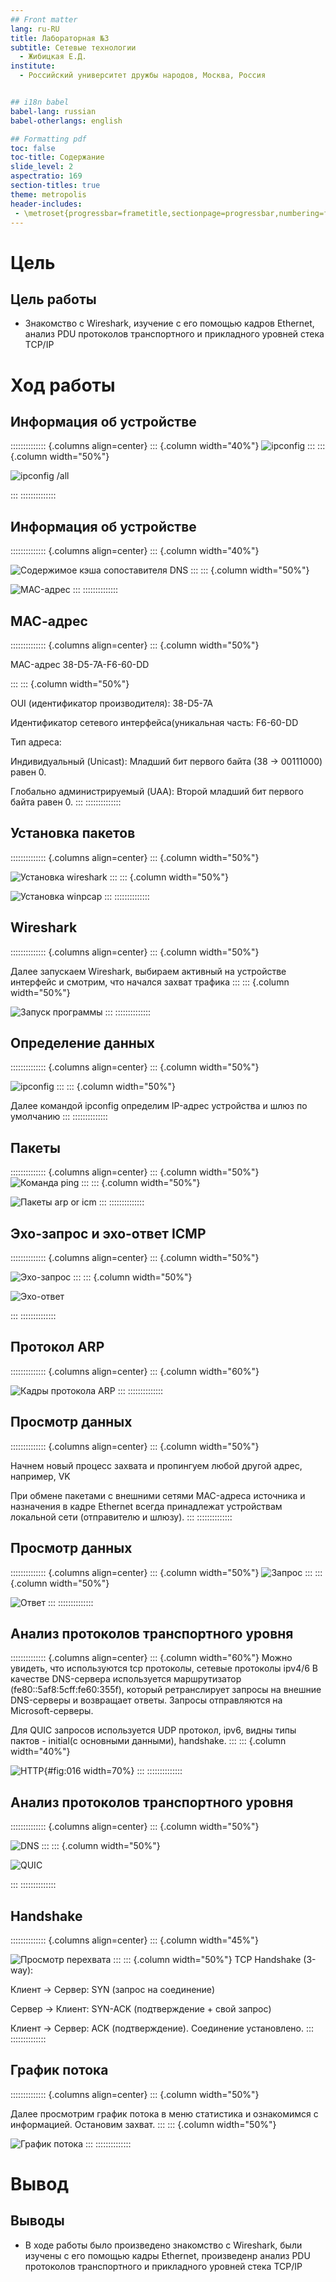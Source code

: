 ```yaml
---
## Front matter
lang: ru-RU
title: Лабораторная №3
subtitle: Сетевые технологии
  - Жибицкая Е.Д.
institute:
  - Российский университет дружбы народов, Москва, Россия


## i18n babel
babel-lang: russian
babel-otherlangs: english

## Formatting pdf
toc: false
toc-title: Содержание
slide_level: 2
aspectratio: 169
section-titles: true
theme: metropolis
header-includes:
 - \metroset{progressbar=frametitle,sectionpage=progressbar,numbering=fraction}
---
```




# Цель

## Цель работы

- Знакомство с Wireshark, изучение с его помощью кадров Ethernet, анализ PDU протоколов транспортного и прикладного уровней стека TCP/IP


# Ход работы 


## Информация об устройстве
:::::::::::::: {.columns align=center}
::: {.column width="40%"}
![ipconfig](image/1.jpg)
:::
::: {.column width="50%"}

![ipconfig /all](image/2.jpg)

:::
::::::::::::::

## Информация об устройстве
:::::::::::::: {.columns align=center}
::: {.column width="40%"}

![Содержимое кэша сопоставителя DNS](image/3.jpg)
:::
::: {.column width="50%"}

![MAC-адрес](image/4.jpg)
:::
::::::::::::::

## МАС-адрес
:::::::::::::: {.columns align=center}
::: {.column width="50%"}

 MAC-адрес 38-D5-7A-F6-60-DD

:::
::: {.column width="50%"}

OUI (идентификатор производителя): 38-D5-7A

Идентификатор сетевого интерфейса(уникальная часть: F6-60-DD

Тип адреса:

Индивидуальный (Unicast): Младший бит первого байта (38 -> 00111000) равен 0.

Глобально администрируемый (UAA): Второй младший бит первого байта равен 0.
:::
::::::::::::::

##  Установка пакетов
:::::::::::::: {.columns align=center}
::: {.column width="50%"}

![Установка wireshark](image/5.jpg)
:::
::: {.column width="50%"}

![Установка winpcap](image/6.jpg)
:::
::::::::::::::


## Wireshark
:::::::::::::: {.columns align=center}
::: {.column width="50%"}

Далее запускаем Wireshark,  выбираем активный на устройстве интерфейс и смотрим, что начался захват трафика
:::
::: {.column width="50%"}

![Запуск программы](image/7.jpg)
:::
::::::::::::::


## Определение данных
:::::::::::::: {.columns align=center}
::: {.column width="50%"}

![ipconfig](image/8.jpg)
:::
::: {.column width="50%"}

Далее командой  ipconfig определим IP-адрес
устройства и шлюз по умолчанию
:::
::::::::::::::

## Пакеты
:::::::::::::: {.columns align=center}
::: {.column width="50%"}
![Команда ping](image/9.jpg)
:::
::: {.column width="50%"}

![Пакеты arp or icm ](image/10.jpg)
:::
::::::::::::::

## Эхо-запрос и эхо-ответ ICMP 
:::::::::::::: {.columns align=center}
::: {.column width="50%"}

![Эхо-запрос ](image/11.jpg)
:::
::: {.column width="50%"}

![Эхо-ответ ](image/12.jpg)

:::
::::::::::::::

## Протокол ARP
:::::::::::::: {.columns align=center}
::: {.column width="60%"}


![Кадры протокола ARP](image/13.jpg)
:::
::::::::::::::

## Просмотр данных
:::::::::::::: {.columns align=center}
::: {.column width="50%"}

Начнем новый процесс захвата и пропингуем любой другой адрес, например, VK

При обмене пакетами с внешними сетями  MAC-адреса источника и назначения в кадре Ethernet всегда принадлежат устройствам локальной сети (отправителю и шлюзу).
:::
::::::::::::::

## Просмотр данных
:::::::::::::: {.columns align=center}
::: {.column width="50%"}
![Запрос](image/14.jpg)
:::
::: {.column width="50%"}

![Ответ](image/15.jpg)
:::
::::::::::::::

## Анализ протоколов транспортного уровня
:::::::::::::: {.columns align=center}
::: {.column width="60%"}
Можно увидеть, что используются tcp протоколы, сетевые протоколы ipv4/6 В качестве DNS-сервера используется маршрутизатор (fe80::5af8:5cff:fe60:355f), который ретранслирует запросы на внешние DNS-серверы и возвращает ответы. Запросы отправляются на Microsoft-серверы.

Для QUIC запросов используется UDP протокол, ipv6, видны типы пактов - initial(c основными данными), handshake.
:::
::: {.column width="40%"}


![HTTP](image/16.jpeg){#fig:016 width=70%}
:::
::::::::::::::

## Анализ протоколов транспортного уровня
:::::::::::::: {.columns align=center}
::: {.column width="50%"}

![DNS](image/17.jpg)
:::
::: {.column width="50%"}

![QUIC](image/18.jpg)

:::
::::::::::::::


## Handshake
:::::::::::::: {.columns align=center}
::: {.column width="45%"}

![Просмотр перехвата ](image/19.jpg)
:::
::: {.column width="50%"}
TCP Handshake (3-way):

Клиент → Сервер: SYN (запрос на соединение)

Сервер → Клиент: SYN-ACK (подтверждение + свой запрос)

Клиент → Сервер: ACK (подтверждение). Соединение установлено.
:::
::::::::::::::

## График потока
:::::::::::::: {.columns align=center}
::: {.column width="50%"}

Далее просмотрим график потока в меню статистика и ознакомимся с информацией. Остановим захват.
:::
::: {.column width="50%"}

![График потока](image/20.jpg)
:::
::::::::::::::


# Вывод

## Выводы


- В ходе работы было произведено знакомство с Wireshark, были изучены  с его помощью кадры Ethernet, произведенр анализ PDU протоколов транспортного и прикладного уровней стека TCP/IP








